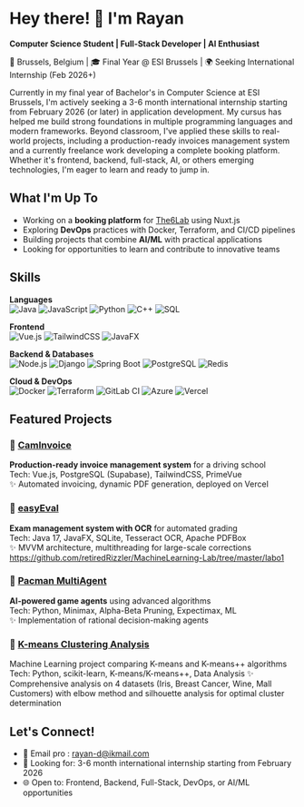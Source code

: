 # Hey there! 👋 I'm Rayan

**Computer Science Student | Full-Stack Developer | AI Enthusiast**

📍 Brussels, Belgium | 🎓 Final Year @ ESI Brussels | 🌍 Seeking International Internship (Feb 2026+)

Currently in my final year of Bachelor's in Computer Science at ESI Brussels, I'm actively seeking a 3-6 month international internship starting from February 2026 (or later) in application development. My cursus has helped me build strong foundations in multiple programming languages and modern frameworks. Beyond classroom, I've applied these skills to real-world projects, including a production-ready invoices management system and a currently freelance work developing a complete booking platform. Whether it's frontend, backend, full-stack, AI, or others emerging technologies, I'm eager to learn and ready to jump in.

## What I'm Up To

- Working on a **booking platform** for [The6Lab](https://www.instagram.com/the6lab.be/) using Nuxt.js
- Exploring **DevOps** practices with Docker, Terraform, and CI/CD pipelines
- Building projects that combine **AI/ML** with practical applications
- Looking for opportunities to learn and contribute to innovative teams

## Skills

**Languages**  
![Java](https://img.shields.io/badge/-Java-007396?style=flat-square&logo=java&logoColor=white)
![JavaScript](https://img.shields.io/badge/-JavaScript-F7DF1E?style=flat-square&logo=javascript&logoColor=black)
![Python](https://img.shields.io/badge/-Python-3776AB?style=flat-square&logo=python&logoColor=white)
![C++](https://img.shields.io/badge/-C++-00599C?style=flat-square&logo=cplusplus&logoColor=white)
![SQL](https://img.shields.io/badge/-SQL-4479A1?style=flat-square&logo=postgresql&logoColor=white)

**Frontend**  
![Vue.js](https://img.shields.io/badge/-Vue.js-4FC08D?style=flat-square&logo=vuedotjs&logoColor=white)
![TailwindCSS](https://img.shields.io/badge/-Tailwind-06B6D4?style=flat-square&logo=tailwindcss&logoColor=white)
![JavaFX](https://img.shields.io/badge/-JavaFX-007396?style=flat-square&logo=java&logoColor=white)

**Backend & Databases**  
![Node.js](https://img.shields.io/badge/-Node.js-339933?style=flat-square&logo=nodedotjs&logoColor=white)
![Django](https://img.shields.io/badge/-Django-092E20?style=flat-square&logo=django&logoColor=white)
![Spring Boot](https://img.shields.io/badge/-Spring%20Boot-6DB33F?style=flat-square&logo=springboot&logoColor=white)
![PostgreSQL](https://img.shields.io/badge/-PostgreSQL-4169E1?style=flat-square&logo=postgresql&logoColor=white)
![Redis](https://img.shields.io/badge/-Redis-DC382D?style=flat-square&logo=redis&logoColor=white)

**Cloud & DevOps**  
![Docker](https://img.shields.io/badge/-Docker-2496ED?style=flat-square&logo=docker&logoColor=white)
![Terraform](https://img.shields.io/badge/-Terraform-7B42BC?style=flat-square&logo=terraform&logoColor=white)
![GitLab CI](https://img.shields.io/badge/-GitLab%20CI-FC6D26?style=flat-square&logo=gitlab&logoColor=white)
![Azure](https://img.shields.io/badge/-Azure-0078D4?style=flat-square&logo=microsoftazure&logoColor=white)
![Vercel](https://img.shields.io/badge/-Vercel-000000?style=flat-square&logo=vercel&logoColor=white)

## Featured Projects

### 🧾 [CamInvoice](https://caminvoice.vercel.app/)
**Production-ready invoice management system** for a driving school  
Tech: Vue.js, PostgreSQL (Supabase), TailwindCSS, PrimeVue  
✨ Automated invoicing, dynamic PDF generation, deployed on Vercel

### 📝 [easyEval](https://github.com/retiredRizzler/easyEval)
**Exam management system with OCR** for automated grading  
Tech: Java 17, JavaFX, SQLite, Tesseract OCR, Apache PDFBox  
✨ MVVM architecture, multithreading for large-scale corrections
https://github.com/retiredRizzler/MachineLearning-Lab/tree/master/labo1
### 🤖 [Pacman MultiAgent](https://github.com/retiredRizzler/MachineLearning-Lab/tree/master/labo1)
**AI-powered game agents** using advanced algorithms  
Tech: Python, Minimax, Alpha-Beta Pruning, Expectimax, ML  
✨ Implementation of rational decision-making agents

### 🧠 [K-means Clustering Analysis](https://github.com/retiredRizzler/MachineLearning-Lab/tree/master/labo2)
Machine Learning project comparing K-means and K-means++ algorithms
Tech: Python, scikit-learn, K-means/K-means++, Data Analysis 
✨ Comprehensive analysis on 4 datasets (Iris, Breast Cancer, Wine, Mall Customers) 
with elbow method and silhouette analysis for optimal cluster determination

## Let's Connect!

- 📧 Email pro : rayan-d@ikmail.com
- 💼 Looking for: 3-6 month international internship starting from February 2026
- 🌐 Open to: Frontend, Backend, Full-Stack, DevOps, or AI/ML opportunities
